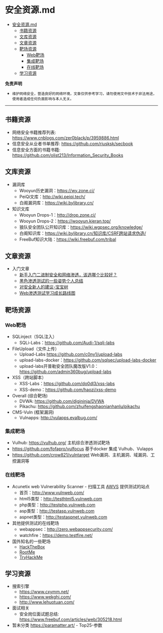 # 安全资源.md

- [安全资源.md](#安全资源md)
  - [书籍资源](#书籍资源)
  - [文库资源](#文库资源)
  - [文章资源](#文章资源)
  - [靶场资源](#靶场资源)
    - [Web靶场](#web靶场)
    - [集成靶场](#集成靶场)
    - [在线靶场](#在线靶场)
  - [学习资源](#学习资源)

**免责声明**

- `维护网络安全，营造良好的网络环境，文章仅供参考学习，请勿使用文中技术于非法用途，使用者造成任何负面影响与本人无关。`

---

## 书籍资源

- 网络安全书籍推荐列表: <https://www.cnblogs.com/zer0black/p/3959886.html>
- 信息安全从业者书单推荐: <https://github.com/riusksk/secbook>
- 信息安全方面的书籍书籍: <https://github.com/olist213/Information_Security_Books>

## 文库资源

- 漏洞库
  - Wooyun历史漏洞：<https://wy.zone.ci/>
  - PeiQi文库：<http://wiki.peiqi.tech/>
  - 白阁漏洞库：<https://wiki.bylibrary.cn/>
- 知识文库
  - Wooyun Drops-1：<http://drop.zone.ci/>
  - Wooyun Drops-2：<https://wooyun.kieran.top/>
  - 狼队安全团队公开知识库：<https://wiki.wgpsec.org/knowledge/>
  - 白阁知识库：<https://wiki.bylibrary.cn/知识库/CSRF跨站请求伪造/>
  - FreeBuf知识大陆：<https://wiki.freebuf.com/tribal>

## 文章资源

- 入门文章
  - [新手入门二进制安全和网络渗透，该选哪个比较好？](https://www.helloworld.net/p/1017593511)
  - [黑色渗透测试的一些姿势个人总结](https://github.com/spoock1024/web-security/blob/master/articles/pentest-summary.md)
  - [对安全新人的建议-宝宝树](https://github.com/spoock1024/web-security/blob/master/articles/%E5%AF%B9%E5%AE%89%E5%85%A8%E6%96%B0%E4%BA%BA%E7%9A%84%E5%BB%BA%E8%AE%AE-%E5%AE%9D%E5%AE%9D%E6%A0%91.md)
  - [Web渗透测试学习成长路线图](https://www.freebuf.com/articles/web/290855.html)

## 靶场资源

### Web靶场

- SQLinject（SQL注入）
  - SQLi-Labs：<https://github.com/Audi-1/sqli-labs>
- FileUpload（文件上传）
  - Upload-Labs <https://github.com/c0ny1/upload-labs>
  - upload-labs-docker：<https://github.com/sqlsec/upload-labs-docker>
  - upload-labs开普勒安全团队魔改版V1.0：<https://github.com/admin360bug/upload-labs>
- XSS（跨站脚本）
  - XSS-Labs：<https://github.com/do0dl3/xss-labs>
  - XSS-demo：<https://github.com/haozi/xss-demo>
- Overall (综合靶场)
  - DVWA: <https://github.com/digininja/DVWA>
  - Pikachu: <https://github.com/zhuifengshaonianhanlu/pikachu>
- CMS-Vuln (框架漏洞)
  - Vulnapps: <http://vulapps.evalbug.com/>

### 集成靶场

- Vulhub: <https://vulhub.org/> 主机综合渗透测试靶场
- <https://github.com/fofapro/vulfocus> 基于docker 集成 Vulhub、Vulapps
- <https://github.com/crow821/vulntarget> Web漏洞、主机漏洞、域漏洞、工控漏洞等

### 在线靶场

- Acunetix web Vulnerability Scanner - 扫描工具 [AWVS](https://www.acunetix.com/) 提供测试的站点
  - 首页：<http://www.vulnweb.com/>
  - html5类型：<http://testhtml5.vulnweb.com>
  - php类型：<http://testphp.vulnweb.com>
  - asp类型：<http://testasp.vulnweb.com>
  - aspnet类型：<http://testaspnet.vulnweb.com>
- 其他提供测试的在线靶场
  - webappsec：<http://zero.webappsecurity.com/>
  - watchfire：<https://demo.testfire.net/>
- 国外知名的一些靶场
  - [HackTheBox](https://www.hackthebox.com/)
  - [RootMe](https://www.root-me.org/)
  - [TryHackMe](https://tryhackme.com/)

## 学习资源

- 搜索引擎
  - <https://www.cxymm.net/>
  - <https://www.wekghi.com/>
  - <http://www.lehuotuan.com/>
- 面试相关
  - 安全岗位面试题总结: <https://www.freebuf.com/articles/web/305218.html>
- 暂未分类
<https://paramatter.art/> - Top25-参数
